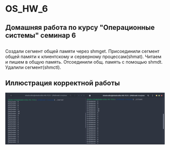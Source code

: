 # OS_HW_6
## Домашняя работа по курсу "Операционные системы" семинар 6

##
Создали сегмент общей памяти через shmget.
Присоединили сегмент общей памяти к клиентскому и серверному процессам(shmat).
Читаем и пишем в общую память.
Отсоединили общ. память с помощью shmdt.
Удалили сегмент(shmctl).

## Иллюстрация корректной работы
![Иллюстрация](https://github.com/obadoraibu/OS_HW_6/blob/main/1.png)
